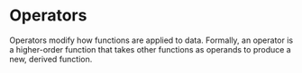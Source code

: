 # Operators

Operators modify how functions are applied to data. Formally, an operator is a higher-order
function that takes other functions as operands to produce a new, derived function.

